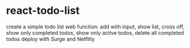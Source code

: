# react-todo-list

create a simple todo list web
function: add with input, show list, cross off, show only completed todos, show only active todos, delete all completed todos
deploy with Surge and Netflity
